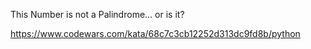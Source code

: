 This Number is not a Palindrome... or is it?

https://www.codewars.com/kata/68c7c3cb12252d313dc9fd8b/python